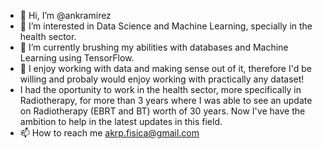 - 👋 Hi, I’m @ankramirez
- 👀 I’m interested in Data Science and Machine Learning, specially in the health sector.
- 🌱 I’m currently brushing my abilities with databases and Machine Learning using TensorFlow.
- 💞️ I enjoy working with data and making sense out of it, therefore I'd be willing and probaly would enjoy working with practically any dataset!
- I had the oportunity to work in the health sector, more specifically in Radiotherapy, for more than 3 years where I was able to see an update on Radiotherapy (EBRT and BT) worth of 30 years. Now I've have the ambition to help in the latest updates in this field. 
- 📫 How to reach me akrp.fisica@gmail.com

<!---
ankramirez/ankramirez is a ✨ special ✨ repository because its `README.md` (this file) appears on your GitHub profile.
You can click the Preview link to take a look at your changes.
--->
